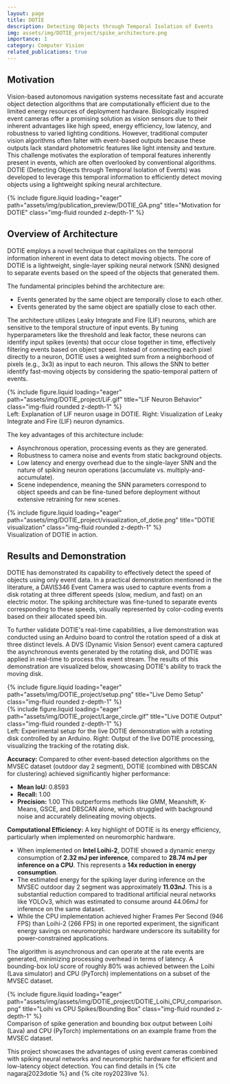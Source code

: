 ```yaml
---
layout: page
title: DOTIE 
description: Detecting Objects through Temporal Isolation of Events
img: assets/img/DOTIE_project/spike_architecture.png 
importance: 1
category: Computer Vision
related_publications: true 
---
```


## Motivation

Vision-based autonomous navigation systems necessitate fast and accurate object detection algorithms that are computationally efficient due to the limited energy resources of deployment hardware. Biologically inspired event cameras offer a promising solution as vision sensors due to their inherent advantages like high speed, energy efficiency, low latency, and robustness to varied lighting conditions. However, traditional computer vision algorithms often falter with event-based outputs because these outputs lack standard photometric features like light intensity and texture. This challenge motivates the exploration of temporal features inherently present in events, which are often overlooked by conventional algorithms. DOTIE (Detecting Objects through Temporal Isolation of Events) was developed to leverage this temporal information to efficiently detect moving objects using a lightweight spiking neural architecture.

<div class="row">
    <div class="col-sm mt-3 mt-md-0">
        {% include figure.liquid loading="eager" path="assets/img/publication_preview/DOTIE_GA.png" title="Motivation for DOTIE" class="img-fluid rounded z-depth-1" %}
        </div>
</div>

## Overview of Architecture

DOTIE employs a novel technique that capitalizes on the temporal information inherent in event data to detect moving objects. The core of DOTIE is a lightweight, single-layer spiking neural network (SNN) designed to separate events based on the speed of the objects that generated them.

The fundamental principles behind the architecture are:
* Events generated by the same object are temporally close to each other.
* Events generated by the same object are spatially close to each other.

<div class="row justify-content-sm-center align-items-center">
    <div class="col-sm-6 mt-3 mt-md-0">
        <p>The architecture utilizes Leaky Integrate and Fire (LIF) neurons, which are sensitive to the temporal structure of input events. By tuning hyperparameters like the threshold and leak factor, these neurons can identify input spikes (events) that occur close together in time, effectively filtering events based on object speed. Instead of connecting each pixel directly to a neuron, DOTIE uses a weighted sum from a neighborhood of pixels (e.g., 3x3) as input to each neuron. This allows the SNN to better identify fast-moving objects by considering the spatio-temporal pattern of events.</p>
    </div>
    <div class="col-sm-6 mt-3 mt-md-0">
        {% include figure.liquid loading="eager" path="assets/img/DOTIE_project/LiF.gif" title="LIF Neuron Behavior" class="img-fluid rounded z-depth-1" %}
    </div>
<div>
<div class="caption">
    Left: Explanation of LIF neuron usage in DOTIE. Right: Visualization of Leaky Integrate and Fire (LIF) neuron dynamics.
</div>

The key advantages of this architecture include:
* Asynchronous operation, processing events as they are generated.
* Robustness to camera noise and events from static background objects.
* Low latency and energy overhead due to the single-layer SNN and the nature of spiking neuron operations (accumulate vs. multiply-and-accumulate).
* Scene independence, meaning the SNN parameters correspond to object speeds and can be fine-tuned before deployment without extensive retraining for new scenes.


<div class="row">
    <div class="col-sm mt-3 mt-md-0">
        {% include figure.liquid loading="eager" path="assets/img/DOTIE_project/visualization_of_dotie.png" title="DOTIE visualization" class="img-fluid rounded z-depth-1" %}
        </div>
</div>
<div class="caption">
    Visualization of DOTIE in action.
</div>

## Results and Demonstration

DOTIE has demonstrated its capability to effectively detect the speed of objects using only event data. In a practical demonstration mentioned in the literature, a DAVIS346 Event Camera was used to capture events from a disk rotating at three different speeds (slow, medium, and fast) on an electric motor. The spiking architecture was fine-tuned to separate events corresponding to these speeds, visually represented by color-coding events based on their allocated speed bin.

To further validate DOTIE's real-time capabilities, a live demonstration was conducted using an Arduino board to control the rotation speed of a disk at three distinct levels. A DVS (Dynamic Vision Sensor) event camera captured the asynchronous events generated by the rotating disk, and DOTIE was applied in real-time to process this event stream. The results of this demonstration are visualized below, showcasing DOTIE's ability to track the moving disk.

<div class="row justify-content-sm-center">
    <div class="col-sm-6 mt-3 mt-md-0">
        {% include figure.liquid loading="eager" path="assets/img/DOTIE_project/setup.png" title="Live Demo Setup" class="img-fluid rounded z-depth-1" %}
    </div>
    <div class="col-sm-6 mt-3 mt-md-0">
        {% include figure.liquid loading="eager" path="assets/img/DOTIE_project/Large_circle.gif" title="Live DOTIE Output" class="img-fluid rounded z-depth-1" %}
    </div>
</div>
<div class="caption">
    Left: Experimental setup for the live DOTIE demonstration with a rotating disk controlled by an Arduino. Right: Output of the live DOTIE processing, visualizing the tracking of the rotating disk.
</div>

**Accuracy:**
Compared to other event-based detection algorithms on the MVSEC dataset (outdoor day 2 segment), DOTIE (combined with DBSCAN for clustering) achieved significantly higher performance:
* **Mean IoU:** 0.8593
* **Recall:** 1.00
* **Precision:** 1.00
This outperforms methods like GMM, Meanshift, K-Means, GSCE, and DBSCAN alone, which struggled with background noise and accurately delineating moving objects.

**Computational Efficiency:**
A key highlight of DOTIE is its energy efficiency, particularly when implemented on neuromorphic hardware.
* When implemented on **Intel Loihi-2**, DOTIE showed a dynamic energy consumption of **2.32 mJ per inference**, compared to **28.74 mJ per inference on a CPU**. This represents a **14x reduction in energy consumption**.
* The estimated energy for the spiking layer during inference on the MVSEC outdoor day 2 segment was approximately **11.03nJ**. This is a substantial reduction compared to traditional artificial neural networks like YOLOv3, which was estimated to consume around 44.06mJ for inference on the same dataset.
* While the CPU implementation achieved higher Frames Per Second (946 FPS) than Loihi-2 (266 FPS) in one reported experiment, the significant energy savings on neuromorphic hardware underscore its suitability for power-constrained applications.

The algorithm is asynchronous and can operate at the rate events are generated, minimizing processing overhead in terms of latency. A bounding-box IoU score of roughly 80% was achieved between the Loihi (Lava simulator) and CPU (PyTorch) implementations on a subset of the MVSEC dataset.

<div class="row">
    <div class="col-sm mt-3 mt-md-0">
        {% include figure.liquid loading="eager" path="assets/img/assets/img/DOTIE_project/DOTIE_Loihi_CPU_comparison.png" title="Loihi vs CPU Spikes/Bounding Box" class="img-fluid rounded z-depth-1" %}
        </div>
</div>
<div class="caption">
    Comparison of spike generation and bounding box output between Loihi (Lava) and CPU (PyTorch) implementations on an example frame from the MVSEC dataset.
</div>

This project showcases the advantages of using event cameras combined with spiking neural networks and neuromorphic hardware for efficient and low-latency object detection. You can find details in {% cite nagaraj2023dotie %} and {% cite roy2023live %}.


